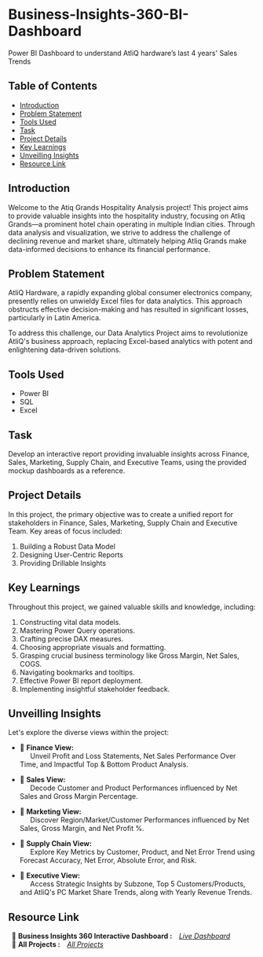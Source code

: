 # Business-Insights-360-BI-Dashboard
Power BI Dashboard to understand AtliQ hardware’s last 4 years' Sales Trends

## Table of Contents

- [Introduction](#introduction)
- [Problem Statement](#problem-statement)
- [Tools Used](#tools-used)
- [Task](#task)
- [Project Details](#project-details)
- [Key Learnings](#key-learnings)
- [Unveilling Insights](#unveilling-insights)
- [Resource Link](#resource-link)

## Introduction

Welcome to the Atiq Grands Hospitality Analysis project! This project aims to provide valuable insights into the hospitality industry, focusing on Atliq Grands—a prominent hotel chain operating in multiple Indian cities. Through data analysis and visualization, we strive to address the challenge of declining revenue and market share, ultimately helping Atliq Grands make data-informed decisions to enhance its financial performance.

## Problem Statement

AtliQ Hardware, a rapidly expanding global consumer electronics company, presently relies on unwieldy Excel files for data analytics. This approach obstructs effective decision-making and has resulted in significant losses, particularly in Latin America.<br /> 

To address this challenge, our Data Analytics Project aims to revolutionize AtliQ's business approach, replacing Excel-based analytics with potent and enlightening data-driven solutions.

## Tools Used

- Power BI
- SQL
- Excel

## Task

Develop an interactive report providing invaluable insights across Finance, Sales, Marketing, Supply Chain, and Executive Teams, using the provided mockup dashboards as a reference.

## Project Details

In this project, the primary objective was to create a unified report for stakeholders in Finance, Sales, Marketing, Supply Chain and Executive Team. Key areas of focus included:

1. Building a Robust Data Model
2. Designing User-Centric Reports
3. Providing Drillable Insights

## Key Learnings

Throughout this project, we gained valuable skills and knowledge, including:

1. Constructing vital data models.
2. Mastering Power Query operations.
3. Crafting precise DAX measures.
4. Choosing appropriate visuals and formatting.
5. Grasping crucial business terminology like Gross Margin, Net Sales, COGS.
6. Navigating bookmarks and tooltips.
7. Effective Power BI report deployment.
8. Implementing insightful stakeholder feedback.

## Unveilling Insights

Let's explore the diverse views within the project:

- 🏦 <b>Finance View:</b><br />
&ensp;&emsp;Unveil Profit and Loss Statements, Net Sales Performance Over Time, and Impactful Top & Bottom Product Analysis.

- 💼 <b>Sales View:</b><br />
&ensp;&emsp;Decode Customer and Product Performances influenced by Net Sales and Gross Margin Percentage.

- 🎯 <b>Marketing View:</b><br />
&ensp;&emsp;Discover Region/Market/Customer Performances influenced by Net Sales, Gross Margin, and Net Profit %.

- 🚚 <b>Supply Chain View:</b><br />
&ensp;&emsp;Explore Key Metrics by Customer, Product, and Net Error Trend using Forecast Accuracy, Net Error, Absolute Error, and Risk.

- 👔 <b>Executive View:</b><br />
&ensp;&emsp;Access Strategic Insights by Subzone, Top 5 Customers/Products, and AtliQ's PC Market Share Trends, along with Yearly Revenue Trends.

## Resource Link
&ensp;🔗 <b>Business Insights 360 Interactive Dashboard :</b>&emsp;_[Live Dashboard](https://app.powerbi.com/view?r=eyJrIjoiMWE1M2Q3ODctYzljZC00M2NjLTgwYmQtOWI0NWY5ZDY5MDU1IiwidCI6ImRmODY3OWNkLWE4MGUtNDVkOC05OWFjLWM4M2VkN2ZmOTVhMCJ9&embedImagePlaceholder=true)_<br />
&ensp;🔗 <b>All Projects :</b>&emsp;_[All Projects](https://www.novypro.com/profile_projects/pravesh-agarwal)_
